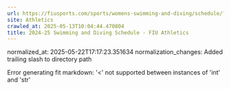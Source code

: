 ```yaml
---
url: https://fiusports.com/sports/womens-swimming-and-diving/schedule/?print=true
site: Athletics
crawled_at: 2025-05-13T10:04:44.470804
title: 2024-25 Swimming and Diving Schedule - FIU Athletics
---
```

normalized_at: 2025-05-22T17:17:23.351634
normalization_changes: Added trailing slash to directory path

Error generating fit markdown: '<' not supported between instances of 'int' and 'str'